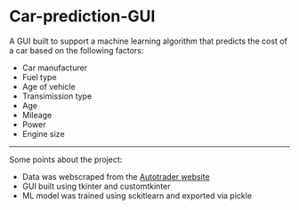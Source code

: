 # Car-prediction-GUI
A GUI built to support a machine learning algorithm that predicts the cost of a car based on the following factors:
- Car manufacturer
- Fuel type
- Age of vehicle
- Transimission type
- Age
- Mileage
- Power
- Engine size
---


Some points about the project:
- Data was webscraped from the [Autotrader website](https://www.autotrader.co.uk/)
- GUI built using tkinter and customtkinter
- ML model was trained using sckitlearn and exported via pickle
